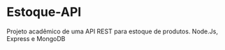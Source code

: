 # Estoque-API
Projeto acadêmico de uma API REST para estoque de produtos.
Node.Js, Express e MongoDB
